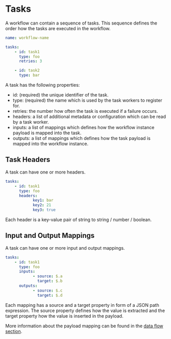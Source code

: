 # Tasks

A workflow can contain a sequence of tasks. This sequence defines the order how the tasks are executed in the workflow.

```yaml
name: workflow-name

tasks:    
    - id: task1
      type: foo
      retries: 3

    - id: task2
      type: bar
```

A task has the following properties:

* id: (required) the unique identifier of the task.
* type: (required) the name which is used by the task workers to register for.
* retries: the number how often the task is executed if a failure occurs.
* headers: a list of additional metadata or configuration which can be read by a task worker.
* inputs: a list of mappings which defines how the workflow instance payload is mapped into the task.
* outputs: a list of mappings which defines how the task payload is mapped into the workflow instance.

## Task Headers

A task can have one or more headers.

```yaml
tasks:    
    - id: task1
      type: foo
      headers:
            key1: bar
            key2: 21
            key3: true
```

Each header is a key-value pair of string to string / number / boolean.

## Input and Output Mappings

A task can have one or more input and output mappings.

```yaml
tasks:    
    - id: task1
      type: foo
      inputs:
            - source: $.a
              target: $.b
      outputs:
            - source: $.c
              target: $.d
```

Each mapping has a source and a target property in form of a JSON path expression.
The source property defines how the value is extracted and the target property how the value is inserted in the payload.

More information about the payload mapping can be found in the [data flow section](bpmn-workflows/data-flow.html).
